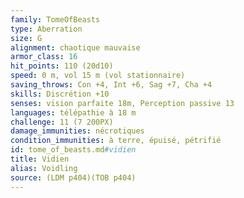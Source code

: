 ```yaml
---
family: TomeOfBeasts
type: Aberration
size: G
alignment: chaotique mauvaise
armor_class: 16
hit_points: 110 (20d10)
speed: 0 m, vol 15 m (vol stationnaire)
saving_throws: Con +4, Int +6, Sag +7, Cha +4
skills: Discrétion +10
senses: vision parfaite 18m, Perception passive 13
languages: télépathie à 18 m
challenge: 11 (7 200PX)
damage_immunities: nécrotiques
condition_immunities: à terre, épuisé, pétrifié
id: tome_of_beasts.md#vidien
title: Vidien
alias: Voidling
source: (LDM p404)(TOB p404)
---
```


